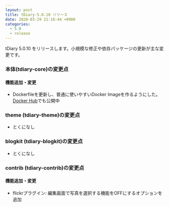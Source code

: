 ```yaml
---
leyout: post
title: tDiary-5.0.10 リリース
date: 2020-03-29 22:18:44 +0900
categories:
  - 5.0
  - release
---
```

tDiary 5.0.10 をリリースします。小規模な修正や依存パッケージの更新が主な変更です。

### 本体(tdiary-core)の変更点
#### 機能追加・変更
* Dockerfileを更新し、普通に使いやすいDocker Imageを作るようにした。[Docker Hub](https://hub.docker.com/r/tdiary/tdiary/)でも公開中

### theme (tdiary-theme)の変更点
* とくになし

### blogkit (tdiary-blogkit)の変更点
* とくになし

### contrib (tdiary-contrib)の変更点
#### 機能追加・変更
* flickrプラグイン: 編集画面で写真を選択する機能をOFFにするオプションを追加

